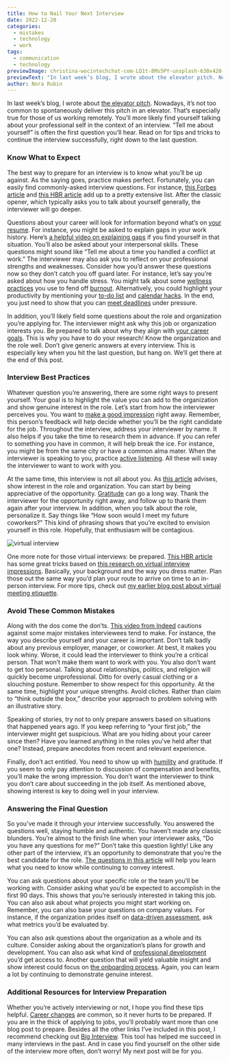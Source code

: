 ```yaml
---
title: How to Nail Your Next Interview
date: 2022-12-20
categories:
  - mistakes
  - technology
  - work
tags:
  - communication
  - technology
previewImage: christina-wocintechchat-com-LQ1t-8Ms5PY-unsplash-630x420-from-site-en.jpg
previewText: "In last week’s blog, I wrote about the elevator pitch. Nowadays, it’s not too common to spontaneously deliver this pitch in an elevator. That’s especially true for those of us working remotely. You’ll more likely find yourself talking about your professional self in the context of an interview. “Tell me about yourself” is often the first question you’ll hear. Read on for tips and tricks to continue the interview successfully, right down to the last question."
author: Nora Rubin
---
```

In last week’s blog, I wrote about [the elevator pitch](https://pyrus.com/en/blog/tell-me-about-your-elevator-pitch). Nowadays, it’s not too common to spontaneously deliver this pitch in an elevator. That’s especially true for those of us working remotely. You’ll more likely find yourself talking about your professional self in the context of an interview. “Tell me about yourself” is often the first question you’ll hear. Read on for tips and tricks to continue the interview successfully, right down to the last question.

### **Know What to Expect**

The best way to prepare for an interview is to know what you’ll be up against. As the saying goes, practice makes perfect. Fortunately, you can easily find commonly-asked interview questions. For instance, [this Forbes article](https://www.forbes.com/sites/allbusiness/2021/09/27/here-are-the-job-interview-questions-you-should-expect/?sh=33dcc01a539d) and [this HBR article](https://hbr.org/2021/11/10-common-job-interview-questions-and-how-to-answer-them) add up to a pretty extensive list. After the classic opener, which typically asks you to talk about yourself generally, the interviewer will go deeper.

Questions about your career will look for information beyond what’s on [your resume](https://pyrus.com/en/blog/get-resume-writing-right). For instance, you might be asked to explain gaps in your work history. Here’s [a helpful video on explaining gaps](https://www.youtube.com/watch?v=z6slxM4FWiw) if you find yourself in that situation. You’ll also be asked about your interpersonal skills. These questions might sound like “Tell me about a time you handled a conflict at work.” The interviewer may also ask you to reflect on your professional strengths and weaknesses. Consider how you’d answer these questions now so they don’t catch you off guard later. For instance, let’s say you’re asked about how you handle stress. You might talk about some [wellness practices](https://pyrus.com/en/blog/dive-into-the-8-dimensions-of-wellness) you use to fend off [burnout](https://pyrus.com/en/blog/fighting-the-fires-of-burnout-in-covid-times). Alternatively, you could highlight your productivity by mentioning your [to-do list](https://pyrus.com/en/blog/to-do-list-strategies-check-right-boxes) and [calendar hacks](https://pyrus.com/en/blog/calendar-in-some-productivity). In the end, you just need to show that you can [meet deadlines](https://pyrus.com/en/blog/meet-deadlines-without-hitting-dead-ends) under pressure.

In addition, you’ll likely field some questions about the role and organization you’re applying for. The interviewer might ask why this job or organization interests you. Be prepared to talk about why they align with [your career goals](https://pyrus.com/en/blog/ready-set-goals). This is why you have to do your research! Know the organization and the role well. Don’t give generic answers at every interview. This is especially key when you hit the last question, but hang on. We’ll get there at the end of this post.

### **Interview Best Practices**

Whatever question you’re answering, there are some right ways to present yourself. Your goal is to highlight the value you can add to the organization and show genuine interest in the role. Let’s start from how the interviewer perceives you. You want to [make a good impression](https://www.forbes.com/sites/jackkelly/2022/07/07/five-insider-tips-to-acing-the-interview/?sh=3bcccb1f7f61) right away. Remember, this person’s feedback will help decide whether you’ll be the right candidate for the job. Throughout the interview, address your interviewer by name. It also helps if you take the time to research them in advance. If you can refer to something you have in common, it will help break the ice. For instance, you might be from the same city or have a common alma mater. When the interviewer is speaking to you, practice [active listening](https://pyrus.com/en/blog/take-active-role-active-listening). All these will sway the interviewer to want to work with you.

At the same time, this interview is not all about you. As [this article](https://www.forbes.com/sites/jackkelly/2022/08/08/heres-what-to-say-in-an-interview-to-land-the-job-offer/?sh=4b1cb4373bbc) advises, show interest in the role and organization. You can start by being appreciative of the opportunity. [Gratitude](https://pyrus.com/en/blog/a-gratitude-attitude-for-productivity) can go a long way. Thank the interviewer for the opportunity right away, and follow up to thank them again after your interview. In addition, when you talk about the role, personalize it. Say things like “How soon would I meet my future coworkers?” This kind of phrasing shows that you’re excited to envision yourself in this role. Hopefully, that enthusiasm will be contagious.

![virtual interview](linkedin-sales-solutions-6ie6OjshvWg-unsplash-300x200.webp)

One more note for those virtual interviews: be prepared. [This HBR article](https://hbr.org/2022/11/tips-for-acing-your-first-job-interview) has some great tricks based on [this research on virtual interview impressions](https://hbr.org/2020/06/dress-for-the-remote-job-you-want). Basically, your background and the way you dress matter. Plan those out the same way you’d plan your route to arrive on time to an in-person interview. For more tips, check out [my earlier blog post about virtual meeting etiquette](https://pyrus.com/en/blog/pinkies-up-and-volume-down-the-etiquette-of-virtual-meetings).

### **Avoid These Common Mistakes**

Along with the dos come the don’ts. [This video from Indeed](https://www.youtube.com/watch?v=8TBsZBX9GWw) cautions against some major mistakes interviewees tend to make. For instance, the way you describe yourself and your career is important. Don’t talk badly about any previous employer, manager, or coworker. At best, it makes you look whiny. Worse, it could lead the interviewer to think you’re a critical person. That won’t make them want to work with you. You also don’t want to get too personal. Talking about relationships, politics, and religion will quickly become unprofessional. Ditto for overly casual clothing or a slouching posture. Remember to show respect for this opportunity. At the same time, highlight your unique strengths. Avoid cliches. Rather than claim to “think outside the box,” describe your approach to problem solving with an illustrative story. 

Speaking of stories, try not to only prepare answers based on situations that happened years ago. If you keep referring to “your first job,” the interviewer might get suspicious. What are you hiding about your career since then? Have you learned anything in the roles you’ve held after that one? Instead, prepare anecdotes from recent and relevant experience.

Finally, don’t act entitled. You need to show up with [humility](https://pyrus.com/en/blog/humility-something-to-brag-about) and gratitude. If you seem to only pay attention to discussion of compensation and benefits, you’ll make the wrong impression. You don’t want the interviewer to think you don’t care about succeeding in the job itself. As mentioned above, showing interest is key to doing well in your interview.

### **Answering the Final Question**

So you’ve made it through your interview successfully. You answered the questions well, staying humble and authentic. You haven’t made any classic blunders. You’re almost to the finish line when your interviewer asks, “Do you have any questions for me?” Don’t take this question lightly! Like any other part of the interview, it’s an opportunity to demonstrate that you’re the best candidate for the role. [The questions in this article](https://hbr.org/2022/05/38-smart-questions-to-ask-in-a-job-interview) will help you learn what you need to know while continuing to convey interest.

You can ask questions about your specific role or the team you’ll be working with. Consider asking what you’d be expected to accomplish in the first 90 days. This shows that you’re seriously interested in taking this job. You can also ask about what projects you might start working on. Remember, you can also base your questions on company values. For instance, if the organization prides itself on [data-driven assessment](https://pyrus.com/en/blog/data-driven-assessment-is-possible-with-pyrus), ask what metrics you’d be evaluated by.

You can also ask questions about the organization as a whole and its culture. Consider asking about the organization’s plans for growth and development. You can also ask what kind of [professional development](https://pyrus.com/en/blog/developing-effective-professional-development) you’d get access to. Another question that will yield valuable insight and show interest could focus on [the onboarding process](https://pyrus.com/en/blog/on-onboarding-the-employees-guide). Again, you can learn a lot by continuing to demonstrate genuine interest.

### **Additional Resources for Interview Preparation**

Whether you’re actively interviewing or not, I hope you find these tips helpful. [Career changes](https://pyrus.com/en/blog/career-change-and-transition-guidance) are common, so it never hurts to be prepared. If you are in the thick of applying to jobs, you’ll probably want more than one blog post to prepare. Besides all the other links I’ve included in this post, I recommend checking out [Big Interview](https://resources.biginterview.com/interview-questions-and-answers/#interview-questions-and-answers-chapter-3). This tool has helped me succeed in many interviews in the past. And in case you find yourself on the other side of the interview more often, don’t worry! My next post will be for you.